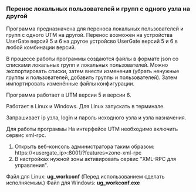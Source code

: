 <h3>Перенос локальных пользователей и групп с одного узла на другой</h3>
Программа предназначена для переноса локальных пользователей и групп с одного UTM на другой.
Перенос возможен на устройства UserGate версий 5 и 6 на другое устройсво UserGate версий 5 и 6 в любой комбинации версий.

В процессе работы программы создаются файлы в формате json со списками локальных групп и локальных пользователей.
Можно экспортировать списки, затем внести изменения (убрать ненужные группы и пользователей, добавить группы и пользователей).
Затем импортировать изменённые файлы конфигурации.

Программа работает в UTM версии 5 и версии 6.

Работает в Linux и Windows.
Для Linux запускать в терминале.

Запрашивает ip узла, login и пароль исходного узла и узла назначения.

Для работы программы На интерфейсе UTM необходимо включить сервис xml-rpc.
1. Открыть веб-консоль администратора таким образом: https://<usergate_ip>:8001/?features=zone-xml-rpc
2. В настройках нужной зоны активировать сервис "XML-RPC для управления".

Файл для Linux: <b>ug_workconf</b> (Перед использованием сделать исполняемым.)
Файл для Windows: <b>ug_workconf.exe</b>

